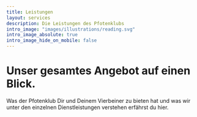 ```yaml
---
title: Leistungen
layout: services
description: Die Leistungen des Pfotenklubs  
intro_image: "images/illustrations/reading.svg"
intro_image_absolute: true
intro_image_hide_on_mobile: false
---
```


# Unser gesamtes Angebot auf einen Blick.

Was der Pfotenklub Dir und Deinem Vierbeiner zu bieten hat und was wir unter den einzelnen Dienstleistungen verstehen erfährst du hier. 
